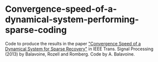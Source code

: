 # Convergence-speed-of-a-dynamical-system-performing-sparse-coding

Code to produce the results in the paper ["Convergence Speed of a Dynamical System for Sparse Recovery"](https://ieeexplore.ieee.org/document/6548088) in IEEE Trans. Signal Processing (2013) by Balavoine, Rozell and Romberg. Code by A. Balavoine.
